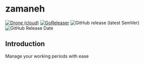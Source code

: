 # zamaneh
[![Drone (cloud)](https://img.shields.io/drone/build/1995parham/zamaneh.svg?style=flat-square&logo=drone)](https://cloud.drone.io/1995parham/zamaneh)
[![GoReleaser](https://img.shields.io/badge/powered%20by-goreleaser-green.svg?style=flat-square)](https://github.com/goreleaser)
![GitHub release (latest SemVer)](https://img.shields.io/github/v/release/1995parham/zamaneh?logo=github&style=flat-square)
![GitHub Release Date](https://img.shields.io/github/release-date/1995parham/zamaneh?logo=github&style=flat-square)


## Introduction
Manage your working periods with ease
